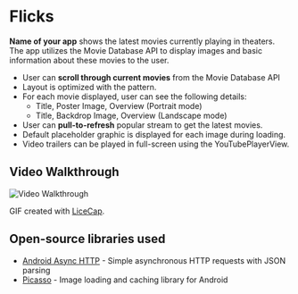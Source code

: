 # Flicks

**Name of your app** shows the latest movies currently playing in theaters. The app utilizes the Movie Database API to display images and basic information about these movies to the user.

* User can **scroll through current movies** from the Movie Database API
* Layout is optimized with the pattern.
* For each movie displayed, user can see the following details:
  * Title, Poster Image, Overview (Portrait mode)
  * Title, Backdrop Image, Overview (Landscape mode)
* User can **pull-to-refresh** popular stream to get the latest movies.
* Default placeholder graphic is displayed for each image during loading.
* Video trailers can be played in full-screen using the YouTubePlayerView.


## Video Walkthrough

<img src='http://im.ezgif.com/tmp/ezgif-51593064.gif' title='Flicks Demo' width='' alt='Video Walkthrough' />

GIF created with [LiceCap](http://www.cockos.com/licecap/).


## Open-source libraries used

- [Android Async HTTP](https://github.com/loopj/android-async-http) - Simple asynchronous HTTP requests with JSON parsing
- [Picasso](http://square.github.io/picasso/) - Image loading and caching library for Android


